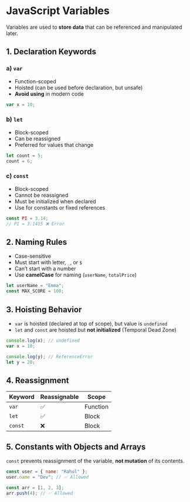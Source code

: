 # JavaScript Variables

Variables are used to **store data** that can be referenced and manipulated later.

## 1. Declaration Keywords

### a) `var`

* Function-scoped
* Hoisted (can be used before declaration, but unsafe)
* **Avoid using** in modern code

```js
var x = 10;
```

### b) `let`

* Block-scoped
* Can be reassigned
* Preferred for values that change

```js
let count = 5;
count = 6;
```

### c) `const`

* Block-scoped
* Cannot be reassigned
* Must be initialized when declared
* Use for constants or fixed references

```js
const PI = 3.14;
// PI = 3.1415 ❌ Error
```

## 2. Naming Rules

* Case-sensitive
* Must start with letter, `_`, or `$`
* Can’t start with a number
* Use **camelCase** for naming (`userName`, `totalPrice`)

```js
let userName = "Emma";
const MAX_SCORE = 100;
```

## 3. Hoisting Behavior

* `var` is hoisted (declared at top of scope), but value is `undefined`
* `let` and `const` are hoisted but **not initialized** (Temporal Dead Zone)

```js
console.log(x); // undefined
var x = 10;

console.log(y); // ReferenceError
let y = 20;
```

## 4. Reassignment

| Keyword | Reassignable | Scope    |
| ------- | ------------ | -------- |
| `var`   | ✅           | Function |
| `let`   | ✅           | Block    |
| `const` | ❌           | Block    |

## 5. Constants with Objects and Arrays

`const` prevents reassignment of the variable, **not mutation** of its contents.

```js
const user = { name: "Rahul" };
user.name = "Dev"; // ✅ Allowed

const arr = [1, 2, 3];
arr.push(4); // ✅ Allowed
```
